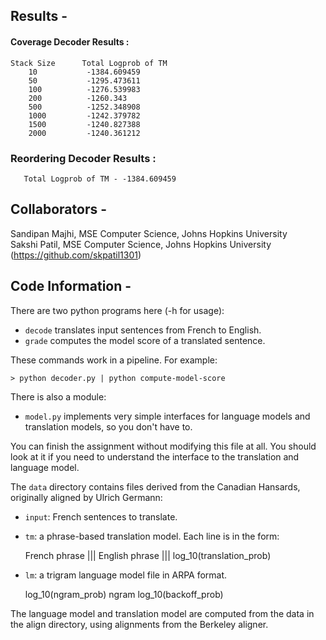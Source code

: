 ## Results -

#### Coverage Decoder Results : 
```
Stack Size      Total Logprob of TM
    10           -1384.609459
    50           -1295.473611
    100          -1276.539983
    200          -1260.343
    500          -1252.348908
    1000         -1242.379782
    1500         -1240.827388
    2000         -1240.361212
```

### Reordering Decoder Results :
```
   Total Logprob of TM - -1384.609459
```

## Collaborators -
Sandipan Majhi, MSE Computer Science, Johns Hopkins University\
Sakshi Patil, MSE Computer Science, Johns Hopkins University (https://github.com/skpatil1301)

## Code Information -

There are two python programs here (-h for usage):

- `decode` translates input sentences from French to English.
- `grade` computes the model score of a translated sentence.

These commands work in a pipeline. For example:

    > python decoder.py | python compute-model-score

There is also a module:

- `model.py` implements very simple interfaces for language models
 and translation models, so you don't have to. 

You can finish the assignment without modifying this file at all. 
You should look at it if you need to understand the interface
to the translation and language model.

The `data` directory contains files derived from the Canadian Hansards,
originally aligned by Ulrich Germann:

- `input`: French sentences to translate.

- `tm`: a phrase-based translation model. Each line is in the form:

    French phrase ||| English phrase ||| log_10(translation_prob)

- `lm`: a trigram language model file in ARPA format.

    log_10(ngram_prob)   ngram   log_10(backoff_prob)

The language model and translation model are computed from the data 
in the align directory, using alignments from the Berkeley aligner.
